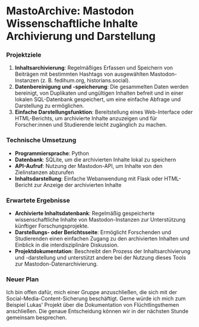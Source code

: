 # MastoArchive: Mastodon Wissenschaftliche Inhalte Archivierung und Darstellung

### Projektziele
1. **Inhaltsarchivierung**: Regelmäßiges Erfassen und Speichern von Beiträgen mit bestimmten Hashtags von ausgewählten Mastodon-Instanzen (z. B. fedihum.org, historians.social).
2. **Datenbereinigung und -speicherung**: Die gesammelten Daten werden bereinigt, von Duplikaten und ungültigen Inhalten befreit und in einer lokalen SQL-Datenbank gespeichert, um eine einfache Abfrage und Darstellung zu ermöglichen.
3. **Einfache Darstellungsfunktion**: Bereitstellung eines Web-Interface oder HTML-Berichts, um archivierte Inhalte anzuzeigen und für Forscher:innen und Studierende leicht zugänglich zu machen.

### Technische Umsetzung
- **Programmiersprache**: Python
- **Datenbank**: SQLite, um die archivierten Inhalte lokal zu speichern
- **API-Aufruf**: Nutzung der Mastodon-API, um Inhalte von den Zielinstanzen abzurufen
- **Inhaltsdarstellung**: Einfache Webanwendung mit Flask oder HTML-Bericht zur Anzeige der archivierten Inhalte

### Erwartete Ergebnisse
- **Archivierte Inhaltsdatenbank**: Regelmäßig gespeicherte wissenschaftliche Inhalte von Mastodon-Instanzen zur Unterstützung künftiger Forschungsprojekte.
- **Darstellungs- oder Berichtsseite**: Ermöglicht Forschenden und Studierenden einen einfachen Zugang zu den archivierten Inhalten und Einblick in die interdisziplinäre Diskussion.
- **Projektdokumentation**: Beschreibt den Prozess der Inhaltsarchivierung und -darstellung und unterstützt andere bei der Nutzung dieses Tools zur Mastodon-Datenarchivierung.

### Neuer Plan
Ich bin offen dafür, mich einer Gruppe anzuschließen, die sich mit der Social-Media-Content-Sicherung beschäftigt. Gerne würde ich mich zum Beispiel Lukas' Projekt über die Dokumentation von Flüchtlingsthemen anschließen. Die genaue Entscheidung können wir in der nächsten Stunde gemeinsam besprechen.

